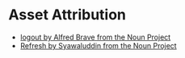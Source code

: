 # Asset Attribution

- [logout by Alfred Brave from the Noun Project](https://thenounproject.com/term/logout/2775411/)
- [Refresh by Syawaluddin from the Noun Project](https://thenounproject.com/term/refresh/2805537)